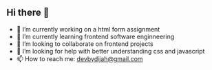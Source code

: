 ## Hi there 👋

- 🔭 I’m currently working on a html form assignment
- 🌱 I’m currently learning frontend software enginneering
- 👯 I’m looking to collaborate on frontend projects
- 🤔 I’m looking for help with better understanding css and javascript
- 📫 How to reach me: devbydijah@gmail.com
